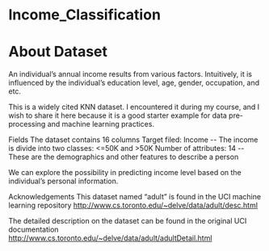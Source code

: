# Income_Classification
# About Dataset
An individual’s annual income results from various factors. Intuitively, it is influenced by the individual’s education level, age, gender, occupation, and etc.

This is a widely cited KNN dataset. I encountered it during my course, and I wish to share it here because it is a good starter example for data pre-processing and machine learning practices.

Fields The dataset contains 16 columns Target filed: Income -- The income is divide into two classes: <=50K and >50K Number of attributes: 14 -- These are the demographics and other features to describe a person

We can explore the possibility in predicting income level based on the individual’s personal information.

Acknowledgements This dataset named “adult” is found in the UCI machine learning repository http://www.cs.toronto.edu/~delve/data/adult/desc.html

The detailed description on the dataset can be found in the original UCI documentation http://www.cs.toronto.edu/~delve/data/adult/adultDetail.html
